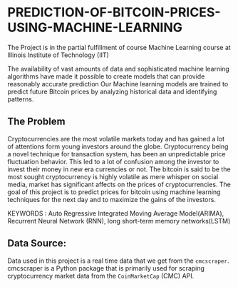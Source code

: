 # PREDICTION-OF-BITCOIN-PRICES-USING-MACHINE-LEARNING

The Project is in the partial fulfillment of course Machine Learning course at Illinois Institute of Technology (IIT) 


The availability of vast amounts of data and sophisticated machine learning algorithms have made it possible to create models that can provide reasonably accurate prediction
Our Machine learning models are trained to predict future Bitcoin prices by analyzing historical data and identifying patterns.

## The Problem
Cryptocurrencies are the most volatile markets today and has gained a lot of attentions form young investors around the globe. Cryptocurrency being a novel technique for transaction system, has been an unpredictable price fluctuation behavior. This led to a lot of confusion among the investor to invest their money in new era currencies or not. The bitcoin is said to be the most sought cryptocurrency is highly volatile as mere whisper on social media, market has significant affects on the prices of cryptocurrencies. The goal of this project is to predict prices for bitcoin using machine learning techniques for the next day and to maximize the gains of the investors. 

KEYWORDS : Auto Regressive Integrated Moving Average Model​(ARIMA), Recurrent Neural Network (RNN), long short-term memory networks(LSTM)

## Data Source: 
Data used in this project is a real time data that we get from the `cmcscraper`. cmcscraper is a Python package that is primarily used for scraping cryptocurrency market data from the `CoinMarketCap` (CMC) API. 

